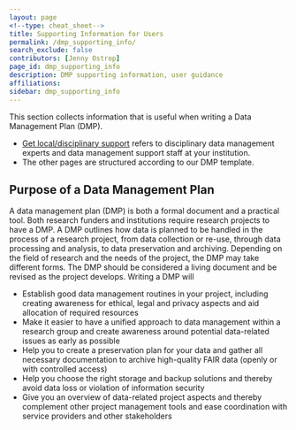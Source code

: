 ```yaml
---
layout: page
<!--type: cheat_sheet-->
title: Supporting Information for Users
permalink: /dmp_supporting_info/
search_exclude: false
contributors: [Jenny Ostrop]
page_id: dmp_supporting_info
description: DMP supporting information, user guidance
affiliations:
sidebar: dmp_supporting_info
---
```


This section collects information that is useful when writing a Data Management Plan (DMP).

- [Get local/disciplinary support](/support_local_disc) refers to disciplinary data management experts and data management support staff at your institution.
- The other pages are structured according to our DMP template.

## Purpose of a Data Management Plan

A data management plan (DMP) is both a formal document and a practical tool. Both research funders and institutions require research projects to have a DMP. A DMP outlines how data is planned to be handled in the process of a research project, from data collection or re-use, through data processing and analysis, to data preservation and archiving. Depending on the field of research and the needs of the project, the DMP may take different forms. The DMP should be considered a living document and be revised as the project develops.
Writing a DMP will
- Establish good data management routines in your project, including creating awareness for ethical, legal and privacy aspects and aid allocation of required resources
- Make it easier to have a unified approach to data management within a research group and create awareness around potential data-related issues as early as possible
- Help you to create a preservation plan for your data and gather all necessary documentation to archive high-quality FAIR data (openly or with controlled access)
- Help you choose the right storage and backup solutions and thereby avoid data loss or violation of information security
- Give you an overview of data-related project aspects and thereby complement other project management tools and ease coordination with service providers and other stakeholders